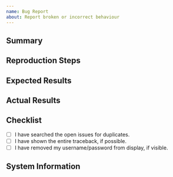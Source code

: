 ```yaml
---
name: Bug Report
about: Report broken or incorrect behaviour
---
```


## Summary

<!-- A summary of your bug report -->

## Reproduction Steps

<!--
What you did to make it happen. 
Ideally there should be a short code snippet in this section to help reproduce the bug.
-->

## Expected Results

<!-- What you expected to happen -->

## Actual Results

<!-- What actually happened. If there is a traceback, please show it in its entirety. -->


## Checklist

<!-- Put an x inside [ ] to check it, like so: [x] (without white space) -->

- [ ] I have searched the open issues for duplicates.
- [ ] I have shown the entire traceback, if possible.
- [ ] I have removed my username/password from display, if visible.

## System Information

<!-- Paste the result of "python3 -m steam" (Linux and macOS) or "py -m steam" (Windows) -->
